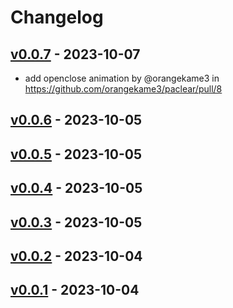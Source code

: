 # Changelog

## [v0.0.7](https://github.com/orangekame3/paclear/compare/v0.0.6...v0.0.7) - 2023-10-07

- add openclose animation by @orangekame3 in <https://github.com/orangekame3/paclear/pull/8>

## [v0.0.6](https://github.com/orangekame3/paclear/compare/v0.0.5...v0.0.6) - 2023-10-05

## [v0.0.5](https://github.com/orangekame3/paclear/compare/v0.0.4...v0.0.5) - 2023-10-05

## [v0.0.4](https://github.com/orangekame3/paclear/compare/v0.0.3...v0.0.4) - 2023-10-05

## [v0.0.3](https://github.com/orangekame3/paclear/compare/v0.0.2...v0.0.3) - 2023-10-05

## [v0.0.2](https://github.com/orangekame3/paclear/compare/v0.0.1...v0.0.2) - 2023-10-04

## [v0.0.1](https://github.com/orangekame3/paclear/commits/v0.0.1) - 2023-10-04
